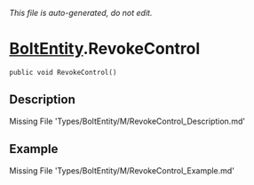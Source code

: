 *This file is auto-generated, do not edit.*

# [BoltEntity](Types/BoltEntity.md).RevokeControl
`public void RevokeControl()`
## Description
Missing File 'Types/BoltEntity/M/RevokeControl_Description.md'
## Example
Missing File 'Types/BoltEntity/M/RevokeControl_Example.md'

